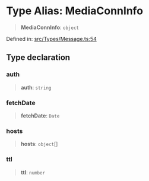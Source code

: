 # Type Alias: MediaConnInfo

> **MediaConnInfo**: `object`

Defined in: [src/Types/Message.ts:54](https://github.com/Fokusdotid/bail/blob/8b525f9ebcc20cb9acd0f880b6ad58976e38b117/src/Types/Message.ts#L54)

## Type declaration

### auth

> **auth**: `string`

### fetchDate

> **fetchDate**: `Date`

### hosts

> **hosts**: `object`[]

### ttl

> **ttl**: `number`
